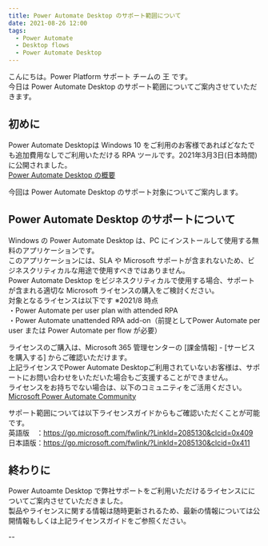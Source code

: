 ```yaml
---
title: Power Automate Desktop のサポート範囲について
date: 2021-08-26 12:00
tags:
  - Power Automate
  - Desktop flows
  - Power Automate Desktop
---
```


こんにちは。Power Platform サポート チームの 王 です。  
今日は Power Automate Desktop のサポート範囲についてご案内させていただきます。  

<!-- more -->

## 初めに

Power Automate Desktopは Windows 10 をご利用のお客様であればどなたでも追加費用なしでご利用いただける RPA ツールです。2021年3月3日(日本時間)に公開されました。  
[Power Automate Desktop の概要](https://docs.microsoft.com/ja-jp/power-automate/desktop-flows/introduction)  

今回は Power Automate Desktop のサポート対象についてご案内します。  

## Power Automate Desktop のサポートについて

Windows の Power Automate Desktop は、PC にインストールして使用する無料のアプリケーションです。  
このアプリケーションには、SLA や Microsoft サポートが含まれないため、ビジネスクリティカルな用途で使用すべきではありません。  
Power Automate Desktop をビジネスクリティカルで使用する場合、サポートが含まれる適切な Microsoft ライセンスの購入をご検討ください。  
対象となるライセンスは以下です ※2021/8 時点  
・Power Automate per user plan with attended RPA  
・Power Automate unattended RPA add-on（前提としてPower Automate per user または Power Automate per flow が必要）  

ライセンスのご購入は、Microsoft 365 管理センターの [課金情報] - [サービスを購入する] からご確認いただけます。  
上記ライセンスでPower Automate Desktopご利用されていないお客様は、サポートにお問い合わせをいただいた場合もご支援することができません。  
ライセンスをお持ちでない場合は、以下のコミュニティをご活用ください。  
[Microsoft Power Automate Community](https://powerusers.microsoft.com/t5/Microsoft-Power-Automate/ct-p/MPACommunity)

サポート範囲については以下ライセンスガイドからもご確認いただくことが可能です。  
英語版　：https://go.microsoft.com/fwlink/?LinkId=2085130&clcid=0x409  
日本語版：https://go.microsoft.com/fwlink/?LinkId=2085130&clcid=0x411  

## 終わりに

Power Autoamte Desktop で弊社サポートをご利用いただけるライセンスにについてご案内させていただきました。  
製品やライセンスに関する情報は随時更新されるため、最新の情報については公開情報もしくは上記ライセンスガイドをご参照ください。  

--

